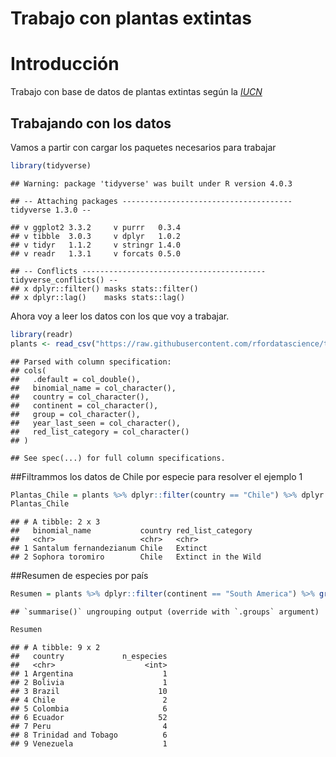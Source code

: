 Trabajo con plantas extintas
================

# Introducción

Trabajo con base de datos de plantas extintas según la
[*IUCN*](https://www.iucnredlist.org/)

## Trabajando con los datos

Vamos a partir con cargar los paquetes necesarios para trabajar

``` r
library(tidyverse)
```

    ## Warning: package 'tidyverse' was built under R version 4.0.3

    ## -- Attaching packages -------------------------------------- tidyverse 1.3.0 --

    ## v ggplot2 3.3.2     v purrr   0.3.4
    ## v tibble  3.0.3     v dplyr   1.0.2
    ## v tidyr   1.1.2     v stringr 1.4.0
    ## v readr   1.3.1     v forcats 0.5.0

    ## -- Conflicts ----------------------------------------- tidyverse_conflicts() --
    ## x dplyr::filter() masks stats::filter()
    ## x dplyr::lag()    masks stats::lag()

Ahora voy a leer los datos con los que voy a trabajar.

``` r
library(readr)
plants <- read_csv("https://raw.githubusercontent.com/rfordatascience/tidytuesday/master/data/2020/2020-08-18/plants.csv")
```

    ## Parsed with column specification:
    ## cols(
    ##   .default = col_double(),
    ##   binomial_name = col_character(),
    ##   country = col_character(),
    ##   continent = col_character(),
    ##   group = col_character(),
    ##   year_last_seen = col_character(),
    ##   red_list_category = col_character()
    ## )

    ## See spec(...) for full column specifications.

\#\#Filtrammos los datos de Chile por especie para resolver el ejemplo 1

``` r
Plantas_Chile = plants %>% dplyr::filter(country == "Chile") %>% dplyr::select(binomial_name, country, red_list_category)
Plantas_Chile
```

    ## # A tibble: 2 x 3
    ##   binomial_name           country red_list_category  
    ##   <chr>                   <chr>   <chr>              
    ## 1 Santalum fernandezianum Chile   Extinct            
    ## 2 Sophora toromiro        Chile   Extinct in the Wild

\#\#Resumen de especies por país

``` r
Resumen = plants %>% dplyr::filter(continent == "South America") %>% group_by(country) %>% summarise(n_especies = n())
```

    ## `summarise()` ungrouping output (override with `.groups` argument)

``` r
Resumen
```

    ## # A tibble: 9 x 2
    ##   country             n_especies
    ##   <chr>                    <int>
    ## 1 Argentina                    1
    ## 2 Bolivia                      1
    ## 3 Brazil                      10
    ## 4 Chile                        2
    ## 5 Colombia                     6
    ## 6 Ecuador                     52
    ## 7 Peru                         4
    ## 8 Trinidad and Tobago          6
    ## 9 Venezuela                    1
